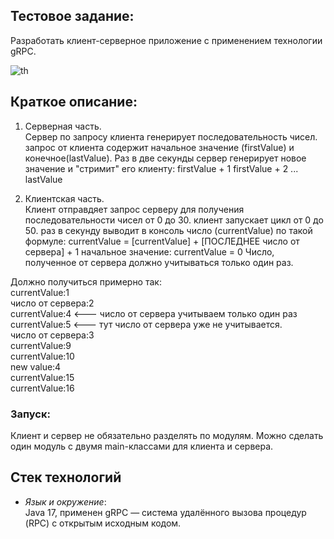 ## Тестовое задание:
Разработать клиент-серверное приложение с применением технологии gRPC.<br><p></p>

![th](https://github.com/BuenosDiasGente/App_gRPC/assets/123076580/92f04bc0-64f1-47f9-ac72-cbd5829235a7)
## **Краткое описание:**
1) Серверная часть.<br>
Сервер по запросу клиента генерирует последовательность чисел.
запрос от клиента содержит начальное значение (firstValue) и конечное(lastValue).
Раз в две секунды сервер генерирует новое значение и "стримит" его клиенту:
firstValue + 1
firstValue + 2
...
lastValue

2) Клиентская часть.<br>
Клиент отправдяет запрос серверу для получения последовательности чисел от 0 до 30.
клиент запускает цикл от 0 до 50.
раз в секунду выводит в консоль число (currentValue) по такой формуле:
currentValue = [currentValue] + [ПОСЛЕДНЕЕ число от сервера] + 1
начальное значение: currentValue = 0
Число, полученное от сервера должно учитываться только один раз.
<p></p>
Должно получиться примерно так:<br>
currentValue:1<br>
    число от сервера:2<br>
currentValue:4 <--- число от сервера учитываем только один раз<br>
currentValue:5 <--- тут число от сервера уже не учитывается.<br>
    число от сервера:3<br>
currentValue:9<br>
currentValue:10<br>
    new value:4<br>
currentValue:15<br>
currentValue:16 <br>

### **Запуск:**
Клиент и сервер не обязательно разделять по модулям.
Можно сделать один модуль с двумя main-классами для клиента и сервера.

## **Стек технологий**
- _Язык и окружение_: <br>
Java 17, применен gRPC —  система удалённого вызова процедур (RPC) с открытым исходным кодом.

